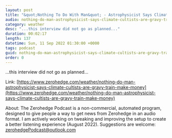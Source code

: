 ```yaml
---
layout: post
title: "&quot;Nothing To Do With Man&quot; - Astrophysicist Says Climate-Cultists &quot;Are On A Gravy Train&quot; To Make Money"
audio: nothing-do-man-astrophysicist-says-climate-cultists-are-gravy-train-make-money-1
category: weather
desc: "...this interview did not go as planned..."
duration: 00:02:17
length: 137
datetime: Sun, 11 Sep 2022 01:30:00 +0000
tags: podcast
guid: nothing-do-man-astrophysicist-says-climate-cultists-are-gravy-train-make-money-0
order: 0
---
```

...this interview did not go as planned...

Link: [https://www.zerohedge.com/weather/nothing-do-man-astrophysicist-says-climate-cultists-are-gravy-train-make-money](https://www.zerohedge.com/weather/nothing-do-man-astrophysicist-says-climate-cultists-are-gravy-train-make-money)

About: The Zerohedge Podcast is a non-commercial, automated program, designed to give people a way to get news from Zerohedge in an audio format.  I am actively working on tweaking and improving the setup to create a better listening experience (August 2022).  Suggestions are welcome: [zerohedgePodcast@outlook.com](mailto:zerohedgePodcast@outlook.com)